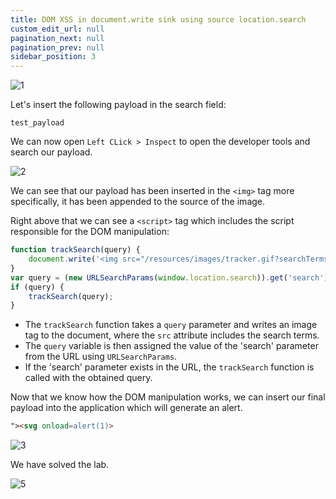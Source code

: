 ```yaml
---
title: DOM XSS in document.write sink using source location.search
custom_edit_url: null
pagination_next: null
pagination_prev: null
sidebar_position: 3
---
```


![1](https://github.com/Knign/Write-ups/assets/110326359/18488999-5b2c-446f-8367-078bd42dbae7)

Let's insert the following payload in the search field:

```
test_payload
```

We can now open `Left CLick > Inspect` to open the developer tools and search our payload.

![2](https://github.com/Knign/Write-ups/assets/110326359/e390989d-2349-42c1-b78e-bd24ccceebc1)

We can see that our payload has been inserted in the `<img>` tag more specifically, it has been appended to the source of the image.

Right above that we can see a `<script>` tag which includes the script responsible for the DOM manipulation:

```js
function trackSearch(query) {
    document.write('<img src="/resources/images/tracker.gif?searchTerms=' + query + '">');
}
var query = (new URLSearchParams(window.location.search)).get('search');
if (query) {
    trackSearch(query);
}
```

- The `trackSearch` function takes a `query` parameter and writes an image tag to the document, where the `src` attribute includes the search terms.
- The `query` variable is then assigned the value of the 'search' parameter from the URL using `URLSearchParams`.
- If the 'search' parameter exists in the URL, the `trackSearch` function is called with the obtained query.

Now that we know how the DOM manipulation works, we can insert our final payload into the application which will generate an alert.

```html
"><svg onload=alert(1)>
```

![3](https://github.com/Knign/Write-ups/assets/110326359/141878b7-d8f5-4a45-af2c-808f642bec58)

We have solved the lab.

![5](https://github.com/Knign/Write-ups/assets/110326359/d201e7bd-89e4-481e-ae68-e1d3fd7f4062)
